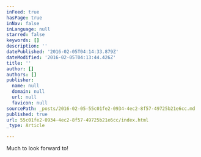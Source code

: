 ```yaml
---
inFeed: true
hasPage: true
inNav: false
inLanguage: null
starred: false
keywords: []
description: ''
datePublished: '2016-02-05T04:14:33.879Z'
dateModified: '2016-02-05T04:13:44.426Z'
title: ''
author: []
authors: []
publisher:
  name: null
  domain: null
  url: null
  favicon: null
sourcePath: _posts/2016-02-05-55c01fe2-0934-4ec2-8f57-49725b21e6cc.md
published: true
url: 55c01fe2-0934-4ec2-8f57-49725b21e6cc/index.html
_type: Article

---
```

Much to look forward to!